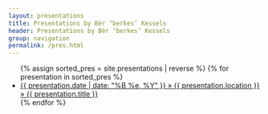 ```yaml
---
layout: presentations
title: Presentations by Bèr ‘berkes’ Kessels
header: Presentations by Bèr ‘berkes’ Kessels
group: navigation
permalink: /pres.html
---
```


<ul class="posts">
{% assign sorted_pres = site.presentations | reverse %}
{% for presentation in sorted_pres %}
<li>
    <a href="{{ BASE_PATH }}{{ presentation.url }}">
        <span>
            {{ presentation.date | date: "%B %e, %Y" }}
        </span>
        &raquo;
        <span>
            {{ presentation.location }}
        </span>
        &raquo;
        {{ presentation.title }}
    </a>
</li>
{% endfor %}
</ul>

